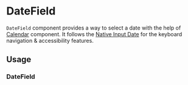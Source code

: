 # DateField

`DateField` component provides a way to select a date with the help of
[Calendar](./calendar.md) component. It follows the
[Native Input Date](https://developer.mozilla.org/en-US/docs/Web/HTML/Element/input/date)
for the keyboard navigation & accessibility features.

<!-- ADD_TOC -->

## Usage

### DateField

<!-- ADD_EXAMPLE src/datefield/stories/templates/DateFieldBasicJsx.ts -->

<!-- CODESANDBOX
link_title: DateField
js: src/datefield/stories/templates/DateFieldBasicJsx.ts
css: src/datefield/stories/templates/DateFieldBasicCss.ts
-->

